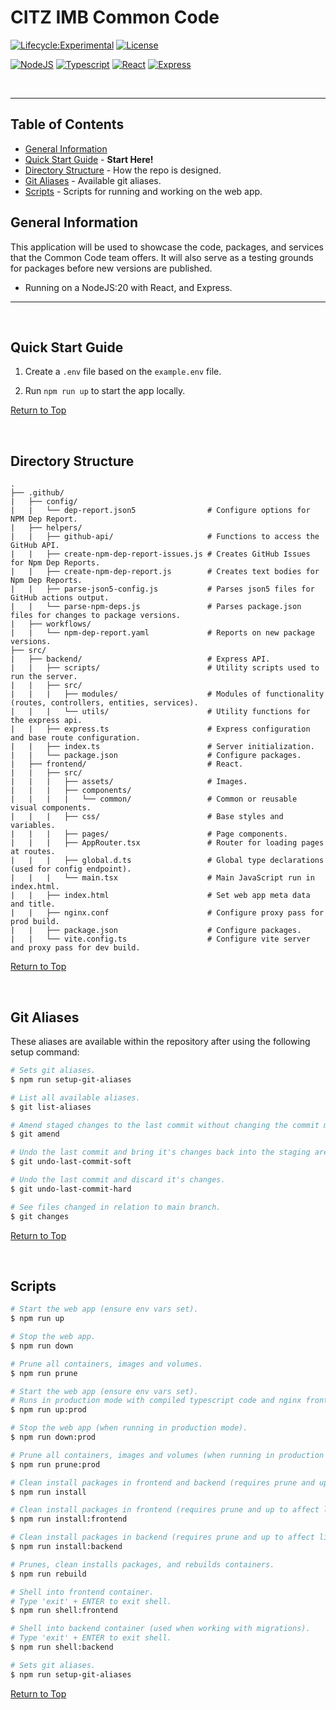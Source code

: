 # CITZ IMB Common Code

[![Lifecycle:Experimental](https://img.shields.io/badge/Lifecycle-Experimental-339999)](Redirect-URL)
[![License](https://img.shields.io/badge/License-Apache%202.0-blue.svg)](LICENSE)

[![NodeJS](https://img.shields.io/badge/Node.js_20-43853D?style=for-the-badge&logo=node.js&logoColor=white)](NodeJS)
[![Typescript](https://img.shields.io/badge/TypeScript_5-007ACC?style=for-the-badge&logo=typescript&logoColor=white)](Typescript)
[![React](https://img.shields.io/badge/-ReactJs-61DAFB?logo=react&logoColor=white&style=for-the-badge)](React)
[![Express](https://img.shields.io/badge/Express.js-404D59?style=for-the-badge)](Express)

<br />

---

## Table of Contents

- [General Information](#general-information)
- [Quick Start Guide](#quick-start-guide) - **Start Here!**
- [Directory Structure](#directory-structure) - How the repo is designed.
- [Git Aliases](#git-aliases) - Available git aliases.
- [Scripts](#scripts) - Scripts for running and working on the web app.

## General Information

This application will be used to showcase the code, packages, and services that the Common Code team offers. It will also serve as a testing grounds for packages before new versions are published.

- Running on a NodeJS:20 with React, and Express.

---

<br />

## Quick Start Guide

1. Create a `.env` file based on the `example.env` file.

2. Run `npm run up` to start the app locally.

[Return to Top](#citz-imb-common-code)

<br />

## Directory Structure

```
.
├── .github/
|   ├── config/
|   |   └── dep-report.json5                # Configure options for NPM Dep Report.
|   ├── helpers/
|   |   ├── github-api/                     # Functions to access the GitHub API.
|   |   ├── create-npm-dep-report-issues.js # Creates GitHub Issues for Npm Dep Reports.
|   |   ├── create-npm-dep-report.js        # Creates text bodies for Npm Dep Reports.
|   |   ├── parse-json5-config.js           # Parses json5 files for GitHub actions output.
|   |   └── parse-npm-deps.js               # Parses package.json files for changes to package versions.
|   ├── workflows/
|   |   └── npm-dep-report.yaml             # Reports on new package versions.
├── src/
|   ├── backend/                            # Express API.
|   |   ├── scripts/                        # Utility scripts used to run the server.
|   |   ├── src/                             
|   |   |   ├── modules/                    # Modules of functionality (routes, controllers, entities, services).
|   |   |   └── utils/                      # Utility functions for the express api.
|   |   ├── express.ts                      # Express configuration and base route configuration.
|   |   ├── index.ts                        # Server initialization.
|   |   └── package.json                    # Configure packages.
|   ├── frontend/                           # React.
|   |   ├── src/                             
|   |   |   ├── assets/                     # Images.
|   |   |   ├── components/                 
|   |   |   |   └── common/                 # Common or reusable visual components.
|   |   |   ├── css/                        # Base styles and variables.
|   |   |   ├── pages/                      # Page components.
|   |   |   ├── AppRouter.tsx               # Router for loading pages at routes.
|   |   |   ├── global.d.ts                 # Global type declarations (used for config endpoint).
|   |   |   └── main.tsx                    # Main JavaScript run in index.html.
|   |   ├── index.html                      # Set web app meta data and title.
|   |   ├── nginx.conf                      # Configure proxy pass for prod build.
|   |   ├── package.json                    # Configure packages.
|   |   └── vite.config.ts                  # Configure vite server and proxy pass for dev build.
```

[Return to Top](#citz-imb-common-code)

<br />

## Git Aliases

These aliases are available within the repository after using the following setup command:

```bash
# Sets git aliases.
$ npm run setup-git-aliases
```

```bash
# List all available aliases.
$ git list-aliases
```

```bash
# Amend staged changes to the last commit without changing the commit message.
$ git amend
```

```bash
# Undo the last commit and bring it's changes back into the staging area.
$ git undo-last-commit-soft
```

```bash
# Undo the last commit and discard it's changes.
$ git undo-last-commit-hard
```

```bash
# See files changed in relation to main branch.
$ git changes
```

[Return to Top](#citz-imb-common-code)

<br />

## Scripts

```bash
# Start the web app (ensure env vars set).
$ npm run up
```

```bash
# Stop the web app.
$ npm run down
```

```bash
# Prune all containers, images and volumes.
$ npm run prune
```

```bash
# Start the web app (ensure env vars set).
# Runs in production mode with compiled typescript code and nginx frontend server.
$ npm run up:prod
```

```bash
# Stop the web app (when running in production mode).
$ npm run down:prod
```

```bash
# Prune all containers, images and volumes (when running in production mode).
$ npm run prune:prod
```

```bash
# Clean install packages in frontend and backend (requires prune and up to affect live site).
$ npm run install
```

```bash
# Clean install packages in frontend (requires prune and up to affect live site).
$ npm run install:frontend
```

```bash
# Clean install packages in backend (requires prune and up to affect live site).
$ npm run install:backend
```

```bash
# Prunes, clean installs packages, and rebuilds containers.
$ npm run rebuild
```

```bash
# Shell into frontend container.
# Type 'exit' + ENTER to exit shell.
$ npm run shell:frontend
```

```bash
# Shell into backend container (used when working with migrations).
# Type 'exit' + ENTER to exit shell.
$ npm run shell:backend
```

```bash
# Sets git aliases.
$ npm run setup-git-aliases
```

[Return to Top](#citz-imb-common-code)

<!-- Link References -->

[@bcgov/citz-imb-kc-react]: https://github.com/bcgov/citz-imb-kc-react
[@bcgov/citz-imb-kc-express]: https://github.com/bcgov/citz-imb-kc-express
